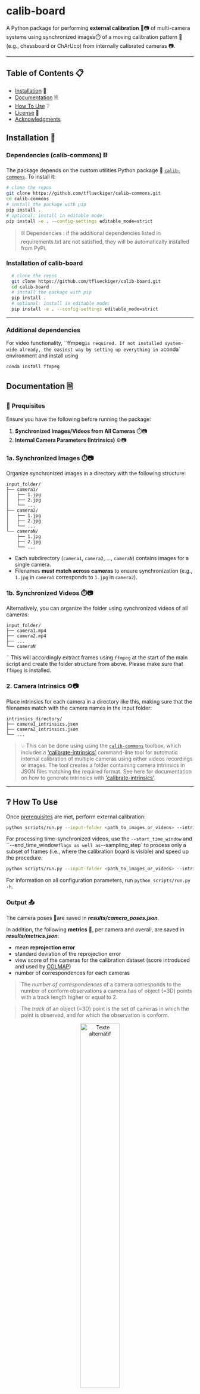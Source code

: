 # **calib-board**

A Python package for performing **external calibration** 📐📷 of multi-camera systems using synchronized images⏱️ of a moving calibration pattern 🏁 (e.g., chessboard or ChArUco) from internally calibrated cameras 📷.


---


## Table of Contents 📋
- [Installation](#installation) 🔧
- [Documentation](#-documentation) 🗎
- [How To Use](#how-to-use) ❔
- [License](#-license) 📃
- [Acknowledgments](#)


## **Installation** 🔧



### Dependencies (calib-commons) ⛓️
The package depends on the custom utilities Python package 🧰 [`calib-commons`](https://github.com/tflueckiger/calib-commons). To install it:

   ```bash
   # clone the repos
   git clone https://github.com/tflueckiger/calib-commons.git
   cd calib-commons
   # install the package with pip
   pip install .
   # optional: install in editable mode:
   pip install -e . --config-settings editable_mode=strict
   ```

> ⛓️ Dependencies : if the additional dependencies listed in requirements.txt are not satisfied, they will be automatically installed from PyPi. 

### Installation of calib-board

 ```bash
   # clone the repos
   git clone https://github.com/tflueckiger/calib-board.git
   cd calib-board
   # install the package with pip
   pip install .
   # optional: install in editable mode:
   pip install -e . --config-settings editable_mode=strict
   ```
---

### Additional dependencies

For video functionality, ``ffmpeg` is required. If not installed system-wide already, the easiest way by setting up everything in a `conda` environment and install using

```bash
conda install ffmpeg
```

## **Documentation** 🗎

### 📝 **Prequisites**
Ensure you have the following before running the package:

1. **Synchronized Images/Videos from All Cameras** ⏱️📷
2. **Internal Camera Parameters (Intrinsics)** ⚙️📷

###  **1a. Synchronized Images** ⏱️📷

Organize synchronized images in a directory with the following structure:

```plaintext
input_folder/
├── camera1/
│   ├── 1.jpg
│   ├── 2.jpg
│   └── ...
├── camera2/
│   ├── 1.jpg
│   ├── 2.jpg
│   └── ...
└── cameraN/
    ├── 1.jpg
    ├── 2.jpg
    └── ...
```

- Each subdirectory (`camera1`, `camera2`, ..., `cameraN`) contains images for a single camera.
- Filenames **must match across cameras** to ensure synchronization (e.g., `1.jpg` in `camera1` corresponds to `1.jpg` in `camera2`).

###  **1b. Synchronized Videos** ⏱️📷

Alternatively, you can organize the folder using synchronized videos of all cameras:

```plaintext
input_folder/
├── camera1.mp4
├── camera2.mp4
├── ...
└── cameraN
```
¨
This will accordingly extract frames using `ffmpeg` at the start of the main script and create the folder structure from above. Please make sure that `ffmpeg` is installed.

### **2. Camera Intrinsics** ⚙️📷

Place intrinsics for each camera in a directory like this, making sure that the filenames match with the camera names in the input folder:

```plaintext
intrinsics_directory/
├── camera1_intrinsics.json
├── camera2_intrinsics.json
└── ...
```

>💡 This can be done using using the [`calib-commons`](https://github.com/tflueckiger/calib-commons) toolbox, which includes a ['calibrate-intrinsics'](https://github.com/tflueckiger/calib-commons?tab=readme-ov-file#calibrate-intrinsics) command-line tool for automatic internal calibration of multiple cameras using either videos recordings or images. The tool creates a folder containing camera intrinsics in JSON files matching the required format. See here for documentation on how to generate intrinsics with ['calibrate-intrinsics'](https://github.com/tflueckiger/calib-commons?tab=readme-ov-file#calibrate-intrinsics).

---

## ❔ **How To Use**

Once [prerequisites](#-prequisites) are met, perform external calibration:

```bash
python scripts/run.py --input-folder <path_to_images_or_videos> --intrinsics-folder <path_to_intrinsics_folder>
```

For processing time-synchronized videos, use the `--start_time_window` and ``--end_time_window` flags as well as `--sampling_step` to process only a subset of frames (i.e., where the calibration board is visible) and speed up the procedure.


```bash
python scripts/run.py --input-folder <path_to_images_or_videos> --intrinsics-folder <path_to_intrinsics_folder> --start_time_window 00:32:00.0 --end_time_window 00:35:15.0 --sampling_step 10
```

For information on all configuration parameters, run `python scripts/run.py -h`.


### Output 📤
The camera poses 📐are saved in ***results/camera_poses.json***.

In addition, the following **metrics** 🎯, per camera and overall, are saved in ***results/metrics.json***: 
- mean **reprojection error**
- standard deviation of the reprojection error
- view score of the cameras for the calibration dataset (score introduced and used by [COLMAP](https://openaccess.thecvf.com/content_cvpr_2016/papers/Schonberger_Structure-From-Motion_Revisited_CVPR_2016_paper.pdf))
- number of correspondences for each cameras 

> The *number of correspondences* of a camera corresponds to the number of conform observations a camera has of object (=3D) points with a track length higher or equal to 2. 

> The *track* of an object (=3D) point is the set of cameras in which the point is observed, and for which the observation is conform.

 

<figure style="text-align: center;">
    <img src="https://github.com/user-attachments/assets/238b9ebf-ac48-402e-b448-75916ae1068c" alt="Texte alternatif" style="width: 50%">
</figure>
<!-- 
<figure style="text-align: center;">
    <img src="https://github.com/user-attachments/assets/db46b25b-18d9-4d9a-842d-007b8ee50a25" alt="Texte alternatif" style="width: 50%">
</figure>
<figure style="text-align: center;">
    <img src="https://github.com/user-attachments/assets/6a8b1495-f0c8-44b2-9c39-63f5c33c41a5" alt="Texte alternatif" style="width: 50%">
</figure>
-->

| Reprojections and observations                           | Reprojection errors                            |
| ----------------------------------- | ----------------------------------- |
| ![Description de l'image 1](https://github.com/user-attachments/assets/db46b25b-18d9-4d9a-842d-007b8ee50a25)  | ![Description de l'image 2](https://github.com/user-attachments/assets/6a8b1495-f0c8-44b2-9c39-63f5c33c41a5)  |
---

---

## 📃 **License**

This project is licensed under the **MIT License**. See the [LICENSE](https://github.com/tflueckiger/calib-board/blob/main/LICENSE) file for details.

---

## **Acknowledgments**

TODO
